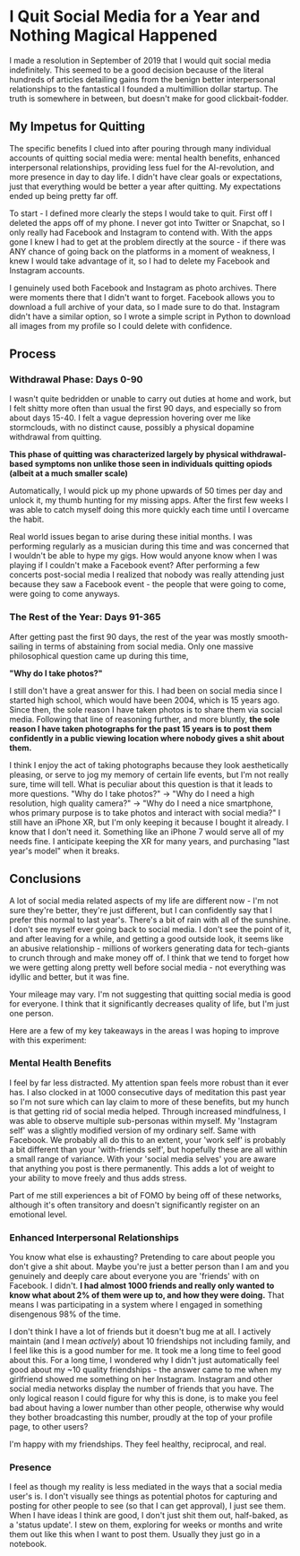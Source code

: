 # I Quit Social Media for a Year and Nothing Magical Happened

I made a resolution in September of 2019 that I would quit social media indefinitely. This seemed to be a good decision because of the literal hundreds of articles detailing gains from the benign better interpersonal relationships to the fantastical I founded a multimillion dollar startup. The truth is somewhere in between, but doesn't make for good clickbait-fodder.

## My Impetus for Quitting

The specific benefits I clued into after pouring through many individual accounts of quitting social media were: mental health benefits, enhanced interpersonal relationships, providing less fuel for the AI-revolution, and more presence in day to day life. I didn't have clear goals or expectations, just that everything would be better a year after quitting. My expectations ended up being pretty far off.

To start - I defined more clearly the steps I would take to quit. First off I deleted the apps off of my phone. I never got into Twitter or Snapchat, so I only really had Facebook and Instagram to contend with. With the apps gone I knew I had to get at the problem directly at the source - if there was ANY chance of going back on the platforms in a moment of weakness, I knew I would take advantage of it, so I had to delete my Facebook and Instagram accounts.

I genuinely used both Facebook and Instagram as photo archives. There were moments there that I didn't want to forget. Facebook allows you to download a full archive of your data, so I made sure to do that. Instagram didn't have a similar option, so I wrote a simple script in Python to download all images from my profile so I could delete with confidence.

## Process

### Withdrawal Phase: Days 0-90

I wasn't quite bedridden or unable to carry out duties at home and work, but I felt shitty more often than usual the first 90 days, and especially so from about days 15-40. I felt a vague depression hovering over me like stormclouds, with no distinct cause, possibly a physical dopamine withdrawal from quitting.

**This phase of quitting was characterized largely by physical withdrawal-based symptoms non unlike those seen in individuals quitting opiods (albeit at a much smaller scale)**

Automatically, I would pick up my phone upwards of 50 times per day and unlock it, my thumb hunting for my missing apps. After the first few weeks I was able to catch myself doing this more quickly each time until I overcame the habit.

Real world issues began to arise during these initial months. I was performing regularly as a musician during this time and was concerned that I wouldn't be able to hype my gigs. How would anyone know when I was playing if I couldn't make a Facebook event? After performing a few concerts post-social media I realized that nobody was really attending just because they saw a Facebook event - the people that were going to come, were going to come anyways.

### The Rest of the Year: Days 91-365

After getting past the first 90 days, the rest of the year was mostly smooth-sailing in terms of abstaining from social media. Only one massive philosophical question came up during this time,

**"Why do I take photos?"**

I still don't have a great answer for this. I had been on social media since I started high school, which would have been 2004, which is 15 years ago. Since then, the sole reason I have taken photos is to share them via social media. Following that line of reasoning further, and more bluntly, **the sole reason I have taken photographs for the past 15 years is to post them confidently in a public viewing location where nobody gives a shit about them.**

I think I enjoy the act of taking photographs because they look aesthetically pleasing, or serve to jog my memory of certain life events, but I'm not really sure, time will tell. What is peculiar about this question is that it leads to more questions. "Why do I take photos?" -> "Why do I need a high resolution, high quality camera?" -> "Why do I need a nice smartphone, whos primary purpose is to take photos and interact with social media?" I still have an iPhone XR, but I'm only keeping it because I bought it already. I know that I don't need it. Something like an iPhone 7 would serve all of my needs fine. I anticipate keeping the XR for many years, and purchasing "last year's model" when it breaks.

## Conclusions

A lot of social media related aspects of my life are different now - I'm not sure they're better, they're just different, but I can confidently say that I prefer this normal to last year's. There's a bit of rain with all of the sunshine. I don't see myself ever going back to social media. I don't see the point of it, and after leaving for a while, and getting a good outside look, it seems like an abusive relationship - millions of workers generating data for tech-giants to crunch through and make money off of. I think that we tend to forget how we were getting along pretty well before social media - not everything was idyllic and better, but it was fine.

Your mileage may vary. I'm not suggesting that quitting social media is good for everyone. I think that it significantly decreases quality of life, but I'm just one person.

Here are a few of my key takeaways in the areas I was hoping to improve with this experiment:

### Mental Health Benefits

I feel by far less distracted. My attention span feels more robust than it ever has. I also clocked in at 1000 consecutive days of meditation this past year so I'm not sure which can lay claim to more of these benefits, but my hunch is that getting rid of social media helped. Through increased mindfulness, I was able to observe multiple sub-personas within myself. My 'Instagram self' was a slightly modified version of my ordinary self. Same with Facebook. We probably all do this to an extent, your 'work self' is probably a bit different than your 'with-friends self', but hopefully these are all within a small range of variance. With your 'social media selves' you are aware that anything you post is there permanently. This adds a lot of weight to your ability to move freely and thus adds stress.

Part of me still experiences a bit of FOMO by being off of these networks, although it's often transitory and doesn't significantly register on an emotional level.

### Enhanced Interpersonal Relationships

You know what else is exhausting? Pretending to care about people you don't give a shit about. Maybe you're just a better person than I am and you genuinely and deeply care about everyone you are 'friends' with on Facebook. I didn't. **I had almost 1000 friends and really only wanted to know what about 2% of them were up to, and how they were doing.** That means I was participating in a system where I engaged in something disengenous 98% of the time.

I don't think I have a lot of friends but it doesn't bug me at all. I actively maintain (and I mean _actively_) about 10 friendships not including family, and I feel like this is a good number for me. It took me a long time to feel good about this. For a long time, I wondered why I didn't just automatically feel good about my ~10 quality friendships - the answer came to me when my girlfriend showed me something on her Instagram. Instagram and other social media networks display the number of friends that you have. The only logical reason I could figure for why this is done, is to make you feel bad about having a lower number than other people, otherwise why would they bother broadcasting this number, proudly at the top of your profile page, to other users?

I'm happy with my friendships. They feel healthy, reciprocal, and real.

### Presence

I feel as though my reality is less mediated in the ways that a social media user's is. I don't visually see things as potential photos for capturing and posting for other people to see (so that I can get approval), I just see them. When I have ideas I think are good, I don't just shit them out, half-baked, as a 'status update'. I stew on them, exploring for weeks or months and write them out like this when I want to post them. Usually they just go in a notebook.
